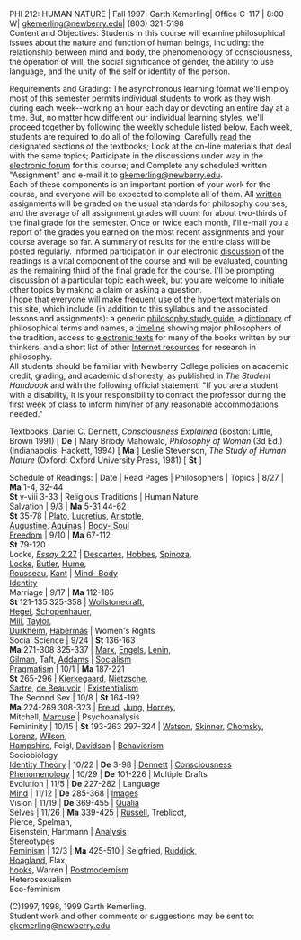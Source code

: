 PHI 212: HUMAN NATURE | Fall 1997| Garth Kemerling| Office C-117 | 8:00 W|
[gkemerling@newberry.edu](mailto:gkemerling@newberry.edu)| (803) 321-5198  
Content and Objectives:     Students in this course will examine philosophical
issues about the nature and function of human beings, including: the
relationship between mind and body, the phenomenology of consciousness, the
operation of will, the social significance of gender, the ability to use
language, and the unity of the self or identity of the person.  
  
Requirements and Grading:     The asynchronous learning format we'll employ
most of this semester permits individual students to work as they wish during
each week--working an hour each day or devoting an entire day at a time. But,
no matter how different our individual learning styles, we'll proceed together
by following the weekly schedule listed below. Each week, students are
required to do all of the following:     Carefully
[read](http://www.philosophypages.com/sy.htm#rea) the designated sections of
the textbooks;     Look at the on-line materials that deal with the same
topics;     Participate in the discussions under way in the [electronic
forum](http://www.philosophypages.com/sy.htm#for) for this course; and
Complete any scheduled written "Assignment" and e-mail it to
[gkemerling@newberry.edu](mailto:gkemerling@newberry.edu).  
Each of these components is an important portion of your work for the course,
and everyone will be expected to complete all of them.     All
[written](http://www.philosophypages.com/sy.htm#wri) assignments will be
graded on the usual standards for philosophy courses, and the average of all
assignment grades will count for about two-thirds of the final grade for the
semester. Once or twice each month, I'll e-mail you a report of the grades you
earned on the most recent assignments and your course average so far. A
summary of results for the entire class will be posted regularly.     Informed
participation in our electronic
[discussion](http://www.philosophypages.com/sy.htm#dis) of the readings is a
vital component of the course and will be evaluated, counting as the remaining
third of the final grade for the course. I'll be prompting discussion of a
particular topic each week, but you are welcome to initiate other topics by
making a claim or asking a question.  
    I hope that everyone will make frequent use of the hypertext materials on this site, which include (in addition to this syllabus and the associated lessons and assignments): a generic [philosophy study guide](http://www.philosophypages.com/sy.htm), a [dictionary](http://www.philosophypages.com/dy/index.htm) of philosophical terms and names, a [timeline](http://www.philosophypages.com/dy/zt.htm) showing major philosophers of the tradition, access to [electronic texts](http://www.philosophypages.com/sy.htm#tex) for many of the books written by our thinkers, and a short list of other [Internet resources](http://www.philosophypages.com/links.htm) for research in philosophy.  
    All students should be familiar with Newberry College policies on academic credit, grading, and academic dishonesty, as published in _The Student Handbook_ and with the following official statement: "If you are a student with a disability, it is your responsibility to contact the professor during the first week of class to inform him/her of any reasonable accommodations needed."   
  
Textbooks:     Daniel C. Dennett, _Consciousness Explained_ (Boston: Little,
Brown 1991) [ **De** ]     Mary Briody Mahowald, _Philosophy of Woman_ (3d
Ed.) (Indianapolis: Hackett, 1994) [ **Ma** ]     Leslie Stevenson, _The Study
of Human Nature_ (Oxford: Oxford University Press, 1981) [ **St** ]  
  
Schedule of Readings: | Date | Read Pages | Philosophers | Topics  | 8/27 |
**Ma**  1-4, 32-44  
 **St**  v-viii 3-33 | Religious Traditions | Human Nature  
Salvation  | 9/3 | **Ma**  5-31  44-62  
 **St**  35-78 | [Plato](http://www.philosophypages.com/ph/plat.htm),
[Lucretius](http://www.philosophypages.com/dy/l9.htm#lucr),
[Aristotle](http://www.philosophypages.com/ph/aris.htm),  
[Augustine](http://www.philosophypages.com/ph/augu.htm),
[Aquinas](http://www.philosophypages.com/ph/aqui.htm) | [Body-
Soul](http://www.philosophypages.com/dy/m7.htm#mi-b)  
[Freedom](http://www.philosophypages.com/dy/f9.htm#free) | 9/10 | **Ma**
67-112  
 **St**  79-120  
Locke, [_Essay_ 2.27](ess227.htm) |
[Descartes](http://www.philosophypages.com/ph/desc.htm),
[Hobbes](http://www.philosophypages.com/ph/hobb.htm),
[Spinoza](http://www.philosophypages.com/ph/spin.htm),  
[Locke](http://www.philosophypages.com/ph/lock.htm),
[Butler](http://www.philosophypages.com/dy/b9.htm#butl),
[Hume](http://www.philosophypages.com/ph/hume.htm),  
[Rousseau](http://www.philosophypages.com/ph/rous.htm),
[Kant](http://www.philosophypages.com/ph/kant.htm) | [Mind-
Body](http://www.philosophypages.com/dy/dy/d9.htm#dual)  
[Identity](http://www.philosophypages.com/dy/p2.htm#perid)  
Marriage  | 9/17 | **Ma**  112-185  
 **St**  121-135 325-358 |
[Wollstonecraft](http://www.philosophypages.com/ph/woll.htm),  
[Hegel](http://www.philosophypages.com/ph/hege.htm),
[Schopenhauer](http://www.philosophypages.com/dy/dy/s2.htm#scho),  
[Mill](http://www.philosophypages.com/ph/mill.htm),
[Taylor](http://www.philosophypages.com/dy/dy/t.htm#tayl),  
[Durkheim](http://www.philosophypages.com/dy/d9.htm#durk),
[Habermas](http://www.philosophypages.com/dy/h.htm#habe) | Women's Rights  
Social Science  | 9/24 | **St**  136-163  
 **Ma**  271-308 325-337 | [Marx](http://www.philosophypages.com/ph/marx.htm),
[Engels](http://www.philosophypages.com/dy/e5.htm#enge),
[Lenin](http://www.philosophypages.com/dy/l5.htm#leni),  
[Gilman](http://www.philosophypages.com/dy/g5.htm#gilm), Taft,
[Addams](http://www.philosophypages.com/dy/a.htm#adda) |
[Socialism](http://www.philosophypages.com/dy/c9.htm#comu)  
[Pragmatism](http://www.philosophypages.com/dy/p9.htm#pragmatism) | 10/1 |
**Ma**  187-221  
 **St**  265-296 | [Kierkegaard](http://www.philosophypages.com/ph/kier.htm),
[Nietzsche](http://www.philosophypages.com/ph/niet.htm),  
[Sartre](http://www.philosophypages.com/ph/sart.htm), [de
Beauvoir](http://www.philosophypages.com/ph/beav.htm) |
[Existentialism](http://www.philosophypages.com/dy/e9.htm#exism)  
The Second Sex  | 10/8 | **St**  164-192  
 **Ma**  224-269 308-323 | [Freud](../dy/f.htm#freu),
[Jung](http://www.philosophypages.com/dy/j.htm#jung),
[Horney](http://www.philosophypages.com/dy/h.htm#horn),  
Mitchell, [Marcuse](http://www.philosophypages.com/dy/m2.htm#marcuse) |
Psychoanalysis  
Femininity  | 10/15 | **St**  193-263 297-324 |
[Watson](http://www.philosophypages.com/dy/w.htm#wats),
[Skinner](http://www.philosophypages.com/dy/s5.htm#skin),
[Chomsky](http://www.philosophypages.com/dy/c2.htm#chom),  
[Lorenz](http://www.philosophypages.com/dy/l9.htm#lore),
[Wilson](http://www.philosophypages.com/dy/w9.htm#wils),  
[Hampshire](http://www.philosophypages.com/dy/h.htm#hamp), Feigl,
[Davidson](http://www.philosophypages.com/dy/d.htm#davi) |
[Behaviorism](http://www.philosophypages.com/dy/b2.htm#behav)  
Sociobiology  
[Identity Theory](http://www.philosophypages.com/dy/i.htm#idth) | 10/22 |
**De**  3-98 | [Dennett](http://www.philosophypages.com/dy/d2.htm#denn) |
[Consciousness](http://www.philosophypages.com/dy/c7.htm#cnss)  
[Phenomenology](http://www.philosophypages.com/dy/p.htm#phny) | 10/29 | **De**
101-226 | Multiple Drafts  
Evolution  | 11/5 | **De**  227-282 | Language  
[Mind](http://www.philosophypages.com/dy/m7.htm#mind) | 11/12 | **De**
285-368 | [Images](http://www.philosophypages.com/dy/i.htm#imgn)  
Vision  | 11/19 | **De**  369-455 |
[Qualia](http://www.philosophypages.com/dy/q.htm#qualia)  
Selves  | 11/26 | **Ma**  339-425 |
[Russell](http://www.philosophypages.com/ph/russ.htm), Treblicot,  
Pierce, Spelman,  
Eisenstein, Hartmann |
[Analysis](http://www.philosophypages.com/dy/a9.htm#anph)  
Stereotypes  
[Feminism](http://www.philosophypages.com/dy/f.htm#fem) | 12/3 | **Ma**
425-510 | Seigfried, [Ruddick](http://www.philosophypages.com/dy/r9.htm#rudd),  
[Hoagland](http://www.philosophypages.com/dy/h5.htm#hoag), Flax,  
[hooks](http://www.philosophypages.com/dy/h5.htm#hooks), Warren |
[Postmodernism](http://www.philosophypages.com/dy/p7.htm#pomo)  
Heterosexualism  
Eco-feminism

(C)1997, 1998, 1999 Garth Kemerling.  
Student work and other comments or suggestions may be sent to:
[gkemerling@newberry.edu](mailto:gkemerling@newberry.edu)  

